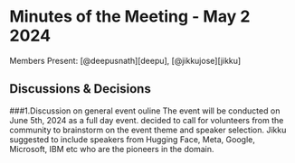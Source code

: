 # Minutes of the Meeting - May 2 2024

Members Present:   [@deepusnath][deepu], [@jikkujose][jikku]

## Discussions & Decisions

###1.Discussion on general event ouline 
The event will be conducted on June 5th, 2024 as a full day event. decided to call for volunteers from the community to brainstorm
on the event theme and speaker selection.
Jikku suggested to include speakers from Hugging Face, Meta, Google, Microsoft, IBM etc who are the pioneers in the domain.
